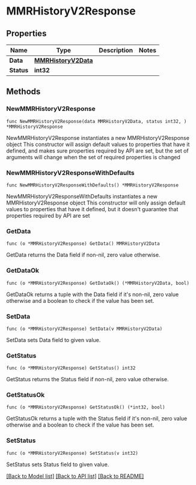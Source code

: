 # MMRHistoryV2Response

## Properties

Name | Type | Description | Notes
------------ | ------------- | ------------- | -------------
**Data** | [**MMRHistoryV2Data**](MMRHistoryV2Data.md) |  | 
**Status** | **int32** |  | 

## Methods

### NewMMRHistoryV2Response

`func NewMMRHistoryV2Response(data MMRHistoryV2Data, status int32, ) *MMRHistoryV2Response`

NewMMRHistoryV2Response instantiates a new MMRHistoryV2Response object
This constructor will assign default values to properties that have it defined,
and makes sure properties required by API are set, but the set of arguments
will change when the set of required properties is changed

### NewMMRHistoryV2ResponseWithDefaults

`func NewMMRHistoryV2ResponseWithDefaults() *MMRHistoryV2Response`

NewMMRHistoryV2ResponseWithDefaults instantiates a new MMRHistoryV2Response object
This constructor will only assign default values to properties that have it defined,
but it doesn't guarantee that properties required by API are set

### GetData

`func (o *MMRHistoryV2Response) GetData() MMRHistoryV2Data`

GetData returns the Data field if non-nil, zero value otherwise.

### GetDataOk

`func (o *MMRHistoryV2Response) GetDataOk() (*MMRHistoryV2Data, bool)`

GetDataOk returns a tuple with the Data field if it's non-nil, zero value otherwise
and a boolean to check if the value has been set.

### SetData

`func (o *MMRHistoryV2Response) SetData(v MMRHistoryV2Data)`

SetData sets Data field to given value.


### GetStatus

`func (o *MMRHistoryV2Response) GetStatus() int32`

GetStatus returns the Status field if non-nil, zero value otherwise.

### GetStatusOk

`func (o *MMRHistoryV2Response) GetStatusOk() (*int32, bool)`

GetStatusOk returns a tuple with the Status field if it's non-nil, zero value otherwise
and a boolean to check if the value has been set.

### SetStatus

`func (o *MMRHistoryV2Response) SetStatus(v int32)`

SetStatus sets Status field to given value.



[[Back to Model list]](../README.md#documentation-for-models) [[Back to API list]](../README.md#documentation-for-api-endpoints) [[Back to README]](../README.md)


